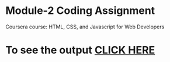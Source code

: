 

# Module-2 Coding Assignment

Coursera course: HTML, CSS, and Javascript for Web Developers

# To see the output [CLICK HERE](https://pashaasif30.github.io/Coursera-HTML-CSS-and-JavaScript-for-Web-Developers/Assignments/module-2/index.html)

